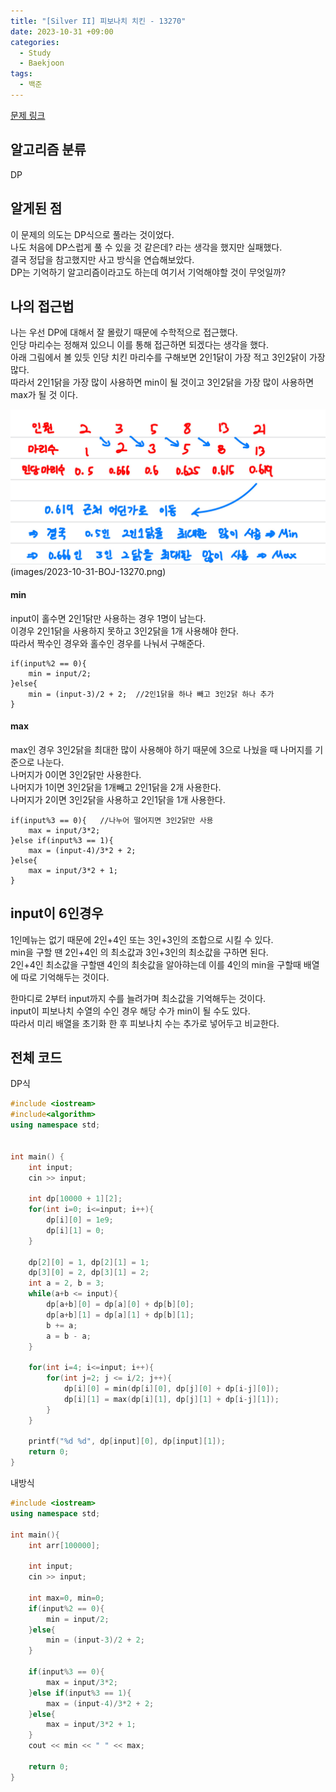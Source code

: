```yaml
---
title: "[Silver II] 피보나치 치킨 - 13270"
date: 2023-10-31 +09:00
categories:
  - Study
  - Baekjoon
tags:
  - 백준
---
```

[문제 링크](https://www.acmicpc.net/problem/13270)
## 알고리즘 분류
DP

## 알게된 점
이 문제의 의도는 DP식으로 풀라는 것이었다.  
나도 처음에 DP스럽게 풀 수 있을 것 같은데? 라는 생각을 했지만 실패했다.  
결국 정답을 참고했지만 사고 방식을 연습해보았다.  
DP는 기억하기 알고리즘이라고도 하는데 여기서 기억해야할 것이 무엇일까?

## 나의 접근법
나는 우선 DP에 대해서 잘 몰랐기 때문에 수학적으로 접근했다.  
인당 마리수는 정해져 있으니 이를 통해 접근하면 되겠다는 생각을 했다.  
아래 그림에서 볼 있듯 인당 치킨 마리수를 구해보면 2인1닭이 가장 적고 3인2닭이 가장 많다.  
따라서 2인1닭을 가장 많이 사용하면 min이 될 것이고 3인2닭을 가장 많이 사용하면 max가 될 것 이다.


![2023-10-31-BOJ-13270](images/2023-10-31-BOJ-13270.png)(images/2023-10-31-BOJ-13270.png)
#### min

input이 홀수면 2인1닭만 사용하는 경우 1명이 남는다.  
이경우 2인1닭을 사용하지 못하고 3인2닭을 1개 사용해야 한다.  
따라서 짝수인 경우와 홀수인 경우를 나눠서 구해준다.

```
if(input%2 == 0){
    min = input/2;
}else{
    min = (input-3)/2 + 2;  //2인1닭을 하나 빼고 3인2닭 하나 추가
}
```

#### max

max인 경우 3인2닭을 최대한 많이 사용해야 하기 때문에 3으로 나눴을 때 나머지를 기준으로 나눈다.  
나머지가 0이면 3인2닭만 사용한다.  
나머지가 1이면 3인2닭을 1개빼고 2인1닭을 2개 사용한다.  
나머지가 2이면 3인2닭을 사용하고 2인1닭을 1개 사용한다.

```
if(input%3 == 0){   //나누어 떨어지면 3인2닭만 사용
    max = input/3*2;
}else if(input%3 == 1){
    max = (input-4)/3*2 + 2;
}else{
    max = input/3*2 + 1;
}
```


## input이 6인경우

1인메뉴는 없기 때문에 2인+4인 또는 3인+3인의 조합으로 시킬 수 있다.  
min을 구할 땐 2인+4인 의 최소값과 3인+3인의 최소값을 구하면 된다.  
2인+4인 최소값을 구할땐 4인의 최솟값을 알아햐는데 
이를 4인의 min을 구할때 배열에 따로 기억해두는 것이다.

한마디로 2부터 input까지 수를 늘려가며 최소값을 기억해두는 것이다.  
input이 피보나치 수열의 수인 경우 해당 수가 min이 될 수도 있다.  
따라서 미리 배열을 초기화 한 후 피보나치 수는 추가로 넣어두고 비교한다.

## 전체 코드

DP식

```c++
#include <iostream>
#include<algorithm>
using namespace std;


int main() {
    int input;
    cin >> input;

    int dp[10000 + 1][2];
    for(int i=0; i<=input; i++){
        dp[i][0] = 1e9;
        dp[i][1] = 0;
    }

    dp[2][0] = 1, dp[2][1] = 1;
    dp[3][0] = 2, dp[3][1] = 2;
    int a = 2, b = 3;
    while(a+b <= input){
        dp[a+b][0] = dp[a][0] + dp[b][0];
        dp[a+b][1] = dp[a][1] + dp[b][1];
        b += a;
        a = b - a;
    }

    for(int i=4; i<=input; i++){
        for(int j=2; j <= i/2; j++){
            dp[i][0] = min(dp[i][0], dp[j][0] + dp[i-j][0]);
            dp[i][1] = max(dp[i][1], dp[j][1] + dp[i-j][1]);
        }
    }

    printf("%d %d", dp[input][0], dp[input][1]);
    return 0;
}
```

내방식

```c++
#include <iostream>
using namespace std;

int main(){
    int arr[100000];

    int input;
    cin >> input;

    int max=0, min=0;
    if(input%2 == 0){
        min = input/2;
    }else{
        min = (input-3)/2 + 2;
    }

    if(input%3 == 0){
        max = input/3*2;
    }else if(input%3 == 1){
        max = (input-4)/3*2 + 2;
    }else{
        max = input/3*2 + 1;
    }
    cout << min << " " << max;

    return 0;
}
```